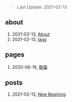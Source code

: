 > Last Update: 2021-02-13

## about
1. 2021-02-13, [About](about/me.md)
1. 2021-02-13, [tags](about/tags.md)
## pages
1. 2020-06-19, [吸猫](pages/吸猫.md)
## posts
1. 2021-02-13, [New Begining](posts/bookmarks.md)